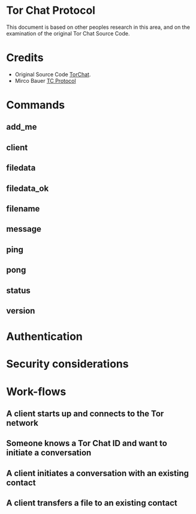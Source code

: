 # Tor Chat Protocol

This document is based on other peoples research in this area, and on
the examination of the original Tor Chat Source Code.

# Credits
- Original Source Code [TorChat](https://github.com/prof7bit/TorChat).
- Mirco Bauer [TC Protocol](https://www.meebey.net/research/torchat_protocol/)

# Commands
## add_me                                                                                                                                                                
## client                                                                                                                                                                
## filedata                                                                                                                                                              
## filedata_ok                                                                                                                                                           
## filename                                                                                                                                                              
## message                                                                                                                                                               
## ping                                                                                                                                                                  
## pong                                                                                                                                                                  
## status                                                                                                                                                                
## version

# Authentication

# Security considerations

# Work-flows
## A client starts up and connects to the Tor network
## Someone knows a Tor Chat ID and want to initiate a conversation
## A client initiates a conversation with an existing contact
## A client transfers a file to an existing contact


